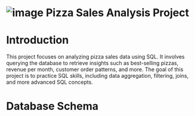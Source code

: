 # ![image](https://github.com/user-attachments/assets/254cfeae-38d2-4b18-8f45-343e735865bc) Pizza Sales Analysis Project

# Introduction
This project focuses on analyzing pizza sales data using SQL. It involves querying the database to retrieve insights such as best-selling pizzas, revenue per month, customer order patterns, and more. The goal of this project is to practice SQL skills, including data aggregation, filtering, joins, and more advanced SQL concepts.

# Database Schema


